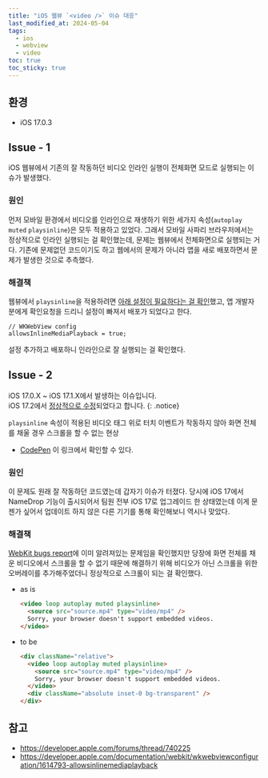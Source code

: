 ```yaml
---
title: "iOS 웹뷰 `<video />` 이슈 대응"
last_modified_at: 2024-05-04
tags:
  - ios
  - webview
  - video
toc: true
toc_sticky: true
---
```


## 환경

- iOS 17.0.3

## Issue - 1

iOS 웹뷰에서 기존의 잘 작동하던 비디오 인라인 실행이 전체화면 모드로 실행되는 이슈가 발생했다.

### 원인

먼저 모바일 환경에서 비디오를 인라인으로 재생하기 위한 세가지 속성(`autoplay` `muted` `playsinline`)은 모두 적용하고 있었다. 그래서 모바일 사파리 브라우저에서는 정상적으로 인라인 실행되는 걸 확인했는데, 문제는 웹뷰에서 전체화면으로 실행되는 거다. 기존에 문제없던 코드이기도 하고 웹에서의 문제가 아니라 앱을 새로 배포하면서 문제가 발생한 것으로 추측했다.

### 해결책

웹뷰에서 `playsinline`을 적용하려면 [아래 설정이 필요하다는 걸 확인](https://developer.apple.com/documentation/webkit/wkwebviewconfiguration/1614793-allowsinlinemediaplayback)했고, 앱 개발자 분에게 확인요청을 드리니 설정이 빠져서 배포가 되었다고 한다.

```tsx
// WKWebView config
allowsInlineMediaPlayback = true;
```

설정 추가하고 배포하니 인라인으로 잘 실행되는 걸 확인했다.

## Issue - 2

iOS 17.0.X ~ iOS 17.1.X에서 발생하는 이슈입니다.\
iOS 17.2에서 [정상적으로 수정](https://developer.apple.com/forums/thread/740225)되었다고 합니다.
{: .notice}

`playsinline` 속성이 적용된 비디오 태그 위로 터치 이벤트가 작동하지 않아 화면 전체를 채울 경우 스크롤을 할 수 없는 현상

- [CodePen](https://codepen.io/gem0303/pen/qBgEeaG) 이 링크에서 확인할 수 있다.

### 원인

이 문제도 원래 잘 작동하던 코드였는데 갑자기 이슈가 터졌다. 당시에 iOS 17에서 NameDrop 기능이 출시되어서 팀원 전부 iOS 17로 업그레이드 한 상태였는데 이게 문젠가 싶어서 업데이트 하지 않은 다른 기기를 통해 확인해보니 역시나 맞았다.

### 해결책

[WebKit bugs report](https://bugs.webkit.org/show_bug.cgi?id=261563)에 이미 알려져있는 문제임을 확인했지만 당장에 화면 전체를 채운 비디오에서 스크롤을 할 수 없기 때문에 해결하기 위해 비디오가 아닌 스크롤을 위한 오버레이를 추가해주었더니 정상적으로 스크롤이 되는 걸 확인했다.

- as is
  ```html
  <video loop autoplay muted playsinline>
    <source src="source.mp4" type="video/mp4" />
    Sorry, your browser doesn't support embedded videos.
  </video>
  ```
- to be
  ```html
  <div className="relative">
    <video loop autoplay muted playsinline>
      <source src="source.mp4" type="video/mp4" />
      Sorry, your browser doesn't support embedded videos.
    </video>
    <div className="absolute inset-0 bg-transparent" />
  </div>
  ```

## 참고

- https://developer.apple.com/forums/thread/740225
- https://developer.apple.com/documentation/webkit/wkwebviewconfiguration/1614793-allowsinlinemediaplayback
